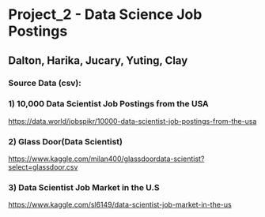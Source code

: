 # Project_2 - Data Science Job Postings

## Dalton, Harika, Jucary, Yuting, Clay



### Source Data (csv):

### 1) 10,000 Data Scientist Job Postings from the USA 

https://data.world/jobspikr/10000-data-scientist-job-postings-from-the-usa

### 2) Glass Door(Data Scientist)

https://www.kaggle.com/milan400/glassdoordata-scientist?select=glassdoor.csv

### 3) Data Scientist Job Market in the U.S

https://www.kaggle.com/sl6149/data-scientist-job-market-in-the-us













